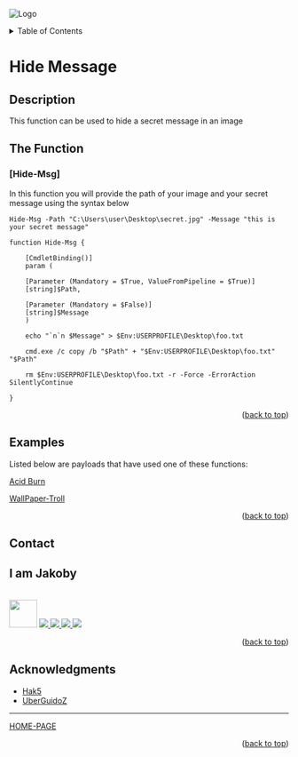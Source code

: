 ![Logo](https://github.com/I-Am-Jakoby/hak5-submissions/blob/main/Assets/logo-170-px.png?raw=true)

<!-- TABLE OF CONTENTS -->
<details>
  <summary>Table of Contents</summary>
  <ol>
    <li><a href="#Description">Description</a></li>
    <li><a href="#The-Function">The Function</a></li>
    <li><a href="#Examples">Examples</a></li>
    <li><a href="#Contact">Contact</a></li>
    <li><a href="#Acknowledgments">Acknowledgments</a></li>
  </ol>
</details>

# Hide Message

## Description

This function can be used to hide a secret message in an image

## The Function

### [Hide-Msg] 

In this function you will provide the path of your image and your secret message using the syntax below

```
Hide-Msg -Path "C:\Users\user\Desktop\secret.jpg" -Message "this is your secret message"
```

```
function Hide-Msg {

	[CmdletBinding()]
	param (
	
	[Parameter (Mandatory = $True, ValueFromPipeline = $True)]
	[string]$Path,

	[Parameter (Mandatory = $False)]
	[string]$Message 
	)

	echo "`n`n $Message" > $Env:USERPROFILE\Desktop\foo.txt

	cmd.exe /c copy /b "$Path" + "$Env:USERPROFILE\Desktop\foo.txt" "$Path"

	rm $Env:USERPROFILE\Desktop\foo.txt -r -Force -ErrorAction SilentlyContinue

}
```

<p align="right">(<a href="#top">back to top</a>)</p>


## Examples

Listed below are payloads that have used one of these functions:

[Acid Burn](https://github.com/I-Am-Jakoby/hak5-submissions/tree/main/OMG/Payloads/OMG-AcidBurn)

[WallPaper-Troll](https://github.com/I-Am-Jakoby/hak5-submissions/tree/main/OMG/Payloads/OMG-Wallpaper-Troll)


<p align="right">(<a href="#top">back to top</a>)</p>

<!-- CONTACT -->
## Contact

<div><h2>I am Jakoby</h2></div>
  <p><br/>
  
  <img src="https://media.giphy.com/media/VgCDAzcKvsR6OM0uWg/giphy.gif" width="50"> 
  
  <a href="https://github.com/I-Am-Jakoby/">
    <img src="https://img.shields.io/badge/GitHub-I--Am--Jakoby-blue">
  </a>
  
  <a href="https://www.instagram.com/i_am_jakoby/">
    <img src="https://img.shields.io/badge/Instagram-i__am__jakoby-red">
  </a>
  
  <a href="https://twitter.com/I_Am_Jakoby/">
    <img src="https://img.shields.io/badge/Twitter-I__Am__Jakoby-blue">
  </a>
  
  <a href="https://www.youtube.com/c/IamJakoby/">
    <img src="https://img.shields.io/badge/YouTube-I_am_Jakoby-red">
  </a>

</p>



<p align="right">(<a href="#top">back to top</a>)</p>

<!-- ACKNOWLEDGMENTS -->
## Acknowledgments

* [Hak5](https://hak5.org/)
* [UberGuidoZ](https://github.com/UberGuidoZ)

***

[HOME-PAGE](https://github.com/I-Am-Jakoby/PowerShell-for-Hackers)

<p align="right">(<a href="#top">back to top</a>)</p>
